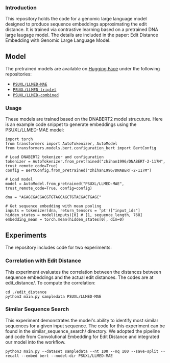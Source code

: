 ### Introduction
This repository holds the code for a genomic large language model designed to produce sequence embeddings approximating the edit distance. It is trained via contrastive
learning based on a pretrained DNA large laugage model. The details are included in the paper: Edit Distance Embedding with Genomic Large Language Model.

## Model

The pretrained models are available on [Hugging Face](https://huggingface.co) under the following repositories:
- [`PSUXL/LLMED-MAE`](https://huggingface.co/PSUXL/LLMED-MAE)
- [`PSUXL/LLMED-triplet`](https://huggingface.co/PSUXL/LLMED-triplet)
- [`PSUXL/LLMED-combined`](https://huggingface.co/PSUXL/LLMED-combined)


### Usage

These models are trained based on the DNABERT2 model strucuture. Here is an example code snippet to generate embeddings using the PSUXL/LLMED-MAE model:
```
import torch
from transformers import AutoTokenizer, AutoModel
from transformers.models.bert.configuration_bert import BertConfig

# Load DNABERT2 tokenizer and configuration
tokenizer = AutoTokenizer.from_pretrained("zhihan1996/DNABERT-2-117M", trust_remote_code=True)
config = BertConfig.from_pretrained("zhihan1996/DNABERT-2-117M")

# Load model
model = AutoModel.from_pretrained("PSUXL/LLMED-MAE", trust_remote_code=True, config=config)

dna = "AGAGCGACGACGTGTAGCAGCTGTACGACTGAGC"

# Get sequence embedding with mean pooling
inputs = tokenizer(dna, return_tensors = 'pt')["input_ids"]
hidden_states = model(inputs)[0] # [1, sequence_length, 768]
embedding_mean = torch.mean(hidden_states[0], dim=0)
```

## Experiments
The repository includes code for two experiments:


### Correlation with Edit Distance
This experiment evaluates the correlation between the distances between sequence embeddings and the actual edit distances.
The codes are at edit_distance/. To compute the correlation:

```
cd ./edit_distance
python3 main.py sampledata PSUXL/LLMED-MAE
```

### Similar Sequence Search
This experiment demonstrates the model's ability to identify most similar sequences for a given input sequence. The code for this experiment can be found in the similar_sequence_search/ directory. We adopted the pipeline and code from Convolutional Embedding for Edit Distance and integrated our model into the workflow.

```
python3 main.py --dataset sampledata --nt 100 --nq 100 --save-split --recall --embed bert --model-dir PSUXL/LLMED-MAE
```